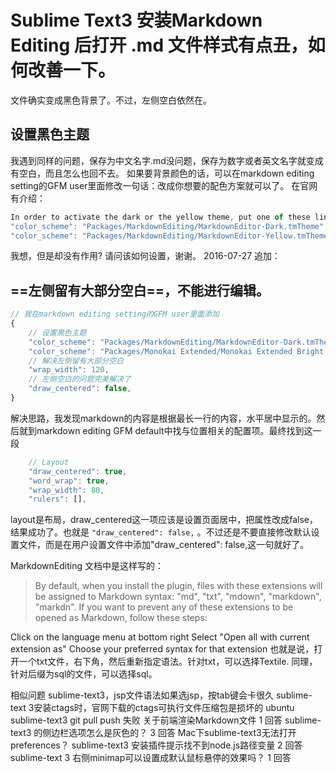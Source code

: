 
# Sublime Text3 安装Markdown Editing 后打开 .md 文件样式有点丑，如何改善一下。
文件确实变成黑色背景了。不过，左侧空白依然在。

## 设置黑色主题
我遇到同样的问题，保存为中文名字.md没问题，保存为数字或者英文名字就变成有空白，而且怎么也回不去。
如果要背景颜色的话，可以在markdown editing setting的GFM user里面修改一句话：改成你想要的配色方案就可以了。
在官网有介绍：
```js
In order to activate the dark or the yellow theme, put one of these lines to your user settings file of the flavor:
"color_scheme": "Packages/MarkdownEditing/MarkdownEditor-Dark.tmTheme",
"color_scheme": "Packages/MarkdownEditing/MarkdownEditor-Yellow.tmTheme",
```
我想，但是却没有作用?
请问该如何设置，谢谢。
2016-07-27 追加：
## ==左侧留有大部分空白==，不能进行编辑。
```js
// 我在markdown editing setting的GFM user里面添加
{
    // 设置黑色主题
    "color_scheme": "Packages/MarkdownEditing/MarkdownEditor-Dark.tmTheme",
    "color_scheme": "Packages/Monokai Extended/Monokai Extended Bright.tmTheme"，
    // 解决左侧留有大部分空白
    "wrap_width": 120,
    // 左侧空白的问题完美解决了
    "draw_centered": false,
}
```
解决思路，我发现markdown的内容是根据最长一行的内容，水平居中显示的。然后就到markdown editing GFM default中找与位置相关的配置项。最终找到这一段
```js
    // Layout
    "draw_centered": true,
    "word_wrap": true,
    "wrap_width": 80,
    "rulers": [],
```
layout是布局，draw_centered这一项应该是设置页面居中，把属性改成false，结果成功了。也就是
`"draw_centered": false,`
。不过还是不要直接修改默认设置文件，而是在用户设置文件中添加"draw_centered": false,这一句就好了。
>

MarkdownEditing 文档中是这样写的：
> By default, when you install the plugin, files with these extensions will be assigned to Markdown syntax: "md", "txt", "mdown", 
>"markdown", "markdn". If you want to prevent any of these extensions to be opened as Markdown, follow these steps:

Click on the language menu at bottom right
Select "Open all with current extension as"
Choose your preferred syntax for that extension
也就是说，打开一个txt文件，右下角，然后重新指定语法。针对txt，可以选择Textile.
同理，针对后缀为sql的文件，可以选择sql。

相似问题
sublime-text3，jsp文件语法如果选jsp，按tab键会卡很久
sublime-text 3安装ctags时，官网下载的ctags可执行文件压缩包是损坏的
ubuntu sublime-text3 git pull push 失败
关于前端渲染Markdown文件  1 回答
sublime-text3 的侧边栏选项怎么是灰色的？  3 回答
Mac下sublime-text3无法打开preferences？
sublime-text3 安装插件提示找不到node.js路径变量  2 回答
sublime-text 3 右侧minimap可以设置成默认鼠标悬停的效果吗？  1 回答
